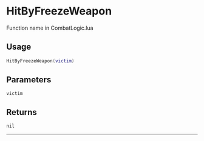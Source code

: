 # HitByFreezeWeapon
Function name in CombatLogic.lua
## Usage
```lua
HitByFreezeWeapon(victim)
```
## Parameters
`victim`
## Returns
`nil`

---